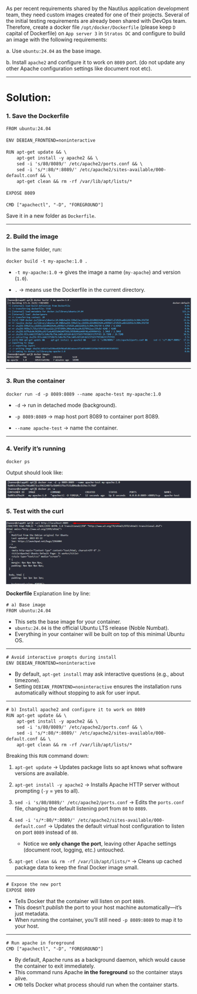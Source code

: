 As per recent requirements shared by the Nautilus application development team, they need custom images created for one of their projects. Several of the initial testing requirements are already been shared with DevOps team. Therefore, create a docker file `/opt/docker/Dockerfile` (please keep `D` capital of Dockerfile) on `App server 3` in `Stratos DC` and configure to build an image with the following requirements:  

a. Use `ubuntu:24.04` as the base image.  

b. Install `apache2` and configure it to work on `8089` port. (do not update any other Apache configuration settings like document root etc).


---

# Solution: 
### 1. Save the **Dockerfile**

```
FROM ubuntu:24.04

ENV DEBIAN_FRONTEND=noninteractive

RUN apt-get update && \
    apt-get install -y apache2 && \
    sed -i 's/80/8089/' /etc/apache2/ports.conf && \
    sed -i 's/*:80/*:8089/' /etc/apache2/sites-available/000-default.conf && \
    apt-get clean && rm -rf /var/lib/apt/lists/*

EXPOSE 8089

CMD ["apachectl", "-D", "FOREGROUND"]

```

Save it in a new folder as `Dockerfile`.

---

### 2. Build the image

In the same folder, run:

`docker build -t my-apache:1.0 .`

- `-t my-apache:1.0` → gives the image a name (`my-apache`) and version (`1.0`).
  
- `.` → means use the Dockerfile in the current directory.
  
![alt text](image.png)


---

### 3. Run the container

`docker run -d -p 8089:8089 --name apache-test my-apache:1.0`

- `-d` → run in detached mode (background).
  
- `-p 8089:8089` → map host port 8089 to container port 8089.
  
- `--name apache-test` → name the container.
  

---

### 4. Verify it’s running

`docker ps`

Output should look like:

![alt text](image-1.png)

### 5. Test with the curl 

![alt text](image-2.png)



**Dockerfile** Explanation  line by line:

    # a) Base image
    FROM ubuntu:24.04

- This sets the base image for your container.
- `ubuntu:24.04` is the official Ubuntu LTS release (Noble Numbat).
- Everything in your container will be built on top of this minimal Ubuntu OS.

* * *

    # Avoid interactive prompts during install
    ENV DEBIAN_FRONTEND=noninteractive

- By default, `apt-get install` may ask interactive questions (e.g., about timezone).
- Setting `DEBIAN_FRONTEND=noninteractive` ensures the installation runs automatically without stopping to ask for user input.

* * *

    # b) Install apache2 and configure it to work on 8089
    RUN apt-get update && \ 
        apt-get install -y apache2 && \ 
        sed -i 's/80/8089/' /etc/apache2/ports.conf && \ 
        sed -i 's/*:80/*:8089/' /etc/apache2/sites-available/000-default.conf && \ 
        apt-get clean && rm -rf /var/lib/apt/lists/*

Breaking this `RUN` command down:

1. `apt-get update` → Updates package lists so apt knows what software versions are available.
2. `apt-get install -y apache2` → Installs Apache HTTP server without prompting (`-y` = yes to all).
3. `sed -i 's/80/8089/' /etc/apache2/ports.conf` → Edits the `ports.conf` file, changing the default listening port from `80` to `8089`.
4. `sed -i 's/*:80/*:8089/' /etc/apache2/sites-available/000-default.conf` → Updates the default virtual host configuration to listen on port `8089` instead of `80`.

    - Notice we **only change the port**, leaving other Apache settings (document root, logging, etc.) untouched.
5. `apt-get clean && rm -rf /var/lib/apt/lists/*` → Cleans up cached package data to keep the final Docker image small.

* * *

    # Expose the new port
    EXPOSE 8089

- Tells Docker that the container will listen on port `8089`.
- This doesn’t *publish* the port to your host machine automatically—it’s just metadata.
- When running the container, you’ll still need `-p 8089:8089` to map it to your host.

* * *

    # Run apache in foreground
    CMD ["apachectl", "-D", "FOREGROUND"]

- By default, Apache runs as a background daemon, which would cause the container to exit immediately.
- This command runs Apache **in the foreground** so the container stays alive.
- `CMD` tells Docker what process should run when the container starts.